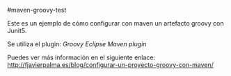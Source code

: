#maven-groovy-test

Este es un ejemplo de cómo configurar con maven un artefacto groovy con Junit5.

Se utiliza el plugin: _Groovy Eclipse Maven plugin_

Puedes ver más información en el siguiente enlace: http://fjavierpalma.es/blog/configurar-un-proyecto-groovy-con-maven/